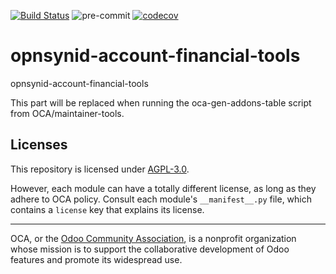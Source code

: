 [![Build Status](https://travis-ci.com/open-synergy/opnsynid-account-financial-tools.svg?branch=11.0)](https://travis-ci.com/open-synergy/opnsynid-account-financial-tools)
![pre-commit](https://github.com/open-synergy/opnsynid-account-financial-tools/actions/workflows/pre-commit.yml/badge.svg)
[![codecov](https://codecov.io/gh/open-synergy/opnsynid-account-financial-tools/branch/11.0/graph/badge.svg)](https://codecov.io/gh/open-synergy/opnsynid-account-financial-tools)

<!-- /!\ do not modify above this line -->

# opnsynid-account-financial-tools

opnsynid-account-financial-tools

<!-- /!\ do not modify below this line -->

<!-- prettier-ignore-start -->

[//]: # (addons)

This part will be replaced when running the oca-gen-addons-table script from OCA/maintainer-tools.

[//]: # (end addons)

<!-- prettier-ignore-end -->

## Licenses

This repository is licensed under [AGPL-3.0](LICENSE).

However, each module can have a totally different license, as long as they adhere to OCA
policy. Consult each module's `__manifest__.py` file, which contains a `license` key
that explains its license.

----

OCA, or the [Odoo Community Association](http://odoo-community.org/), is a nonprofit
organization whose mission is to support the collaborative development of Odoo features
and promote its widespread use.
